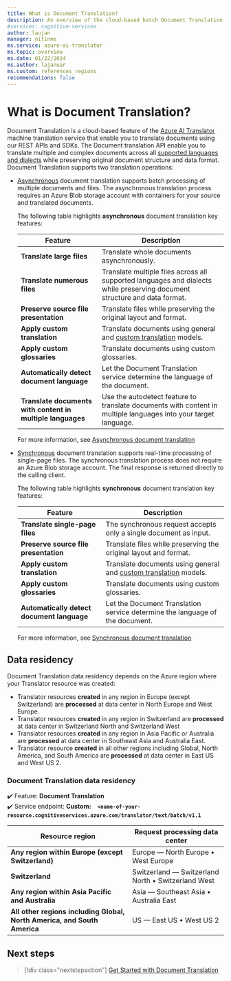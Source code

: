 ```yaml
---
title: What is Document Translation?
description: An overview of the cloud-based batch Document Translation service and process.
#services: cognitive-services
author: laujan
manager: nitinme
ms.service: azure-ai-translator
ms.topic: overview
ms.date: 01/22/2024
ms.author: lajanuar
ms.custom: references_regions
recommendations: false
---
```


# What is Document Translation?

Document Translation is a cloud-based feature of the [Azure AI Translator](../translator-overview.md) machine translation service that enable you to translate documents using our REST APIs and SDKs. The Document translation API enable you to translate multiple and complex documents across all [supported languages and dialects](../../language-support.md) while preserving original document structure and data format. Document Translation supports two translation operations:

* [Asynchronous](asynchronous-translation.md) document translation supports batch processing of multiple documents and files. The asynchronous translation process requires an Azure Blob storage account with containers for your source and translated documents.

  The following table highlights **asynchronous** document translation key features:

  | Feature | Description |
  | ---------| -------------|
  |**Translate large files**| Translate whole documents asynchronously.|
  |**Translate numerous files**|Translate multiple files across all supported languages and dialects while preserving document structure and data format.|
  |**Preserve source file presentation**| Translate files while preserving the original layout and format.|
  |**Apply custom translation**| Translate documents using general and [custom translation](../custom-translator/concepts/customization.md#custom-translator) models.|
  |**Apply custom glossaries**|Translate documents using custom glossaries.|
  |**Automatically detect document language**|Let the Document Translation service determine the language of the document.|
  |**Translate documents with content in multiple languages**|Use the autodetect feature to translate documents with content in multiple languages into your target language.|

  For more information, see [Asynchronous document translation](asynchronous-translation.md)

* [Synchronous](synchronous-translation.md) document translation supports real-time processing of single-page files. The synchronous translation process does not require an Azure Blob storage account. The final response is returned directly to the calling client.

  The following table highlights **synchronous** document translation key features:

  |Feature | Description |
  | ---------| -------------|
  |**Translate single-page files**| The synchronous request accepts only a single document as input.|
  |**Preserve source file presentation**| Translate files while preserving the original layout and format.|
  |**Apply custom translation**| Translate documents using general and [custom translation](../custom-translator/concepts/customization.md#custom-translator) models.|
  |**Apply custom glossaries**|Translate documents using custom glossaries.|
  |**Automatically detect document language**|Let the Document Translation service determine the language of the document.|

  For more information, see [Synchronous document translation](synchronous-translation.md)




## Data residency

Document Translation data residency depends on the Azure region where your Translator resource was created:

* Translator resources **created** in any region in Europe (except Switzerland) are **processed** at data center in North Europe and West Europe.
* Translator resources **created** in any region in Switzerland are **processed** at data center in Switzerland North and Switzerland West
* Translator resources **created** in any region in Asia Pacific or Australia are **processed** at data center in Southeast Asia and Australia East.
* Translator resource **created** in all other regions including Global, North America, and South America are **processed** at data center in East US and West US 2.

### Document Translation data residency

✔️ Feature: **Document Translation**</br>
✔️ Service endpoint:  **Custom:** &#8198;&#8198;&#8198; **`<name-of-your-resource.cognitiveservices.azure.com/translator/text/batch/v1.1`**

|Resource region| Request processing data center |
|----------------------------------|-----------------------|
|**Any region within Europe (except Switzerland)**| Europe — North Europe &bull; West Europe|
|**Switzerland**|Switzerland — Switzerland North &bull; Switzerland West|
|**Any region within Asia Pacific and Australia**| Asia — Southeast Asia &bull; Australia East|
|**All other regions including Global, North America, and South America**  | US — East US &bull; West US 2|

## Next steps

> [!div class="nextstepaction"]
> [Get Started with Document Translation](./quickstarts/document-translation-rest-api.md)
